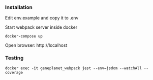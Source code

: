 ### Installation

Edit env.example and copy it to .env

Start webpack server inside docker

`docker-compose up`

Open browser: http://localhost

### Testing

`docker exec -it geneplanet_webpack jest --env=jsdom --watchAll --coverage`
